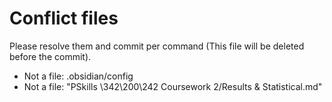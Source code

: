 # Conflict files
Please resolve them and commit per command (This file will be deleted before the commit).
- Not a file: .obsidian/config
- Not a file: "PSkills \342\200\242 Coursework 2/Results & Statistical.md"